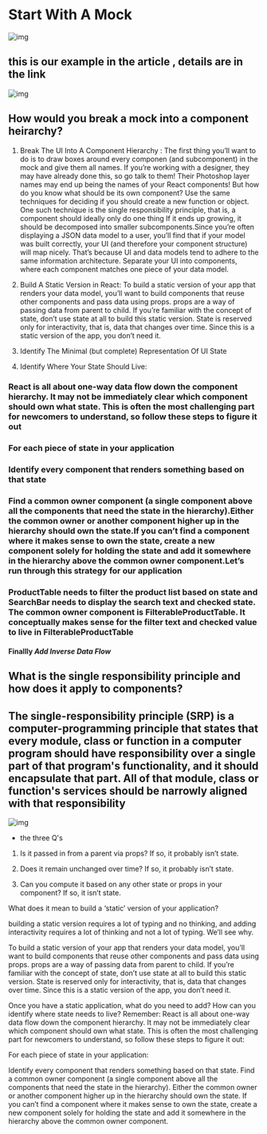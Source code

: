 # Start With A Mock

![img](https://hackernoon.com/hn-images/1*HSisLuifMO6KbLfPOKtLow.jpeg)

## this is our example in the article , details are in the link

![img](https://ar.reactjs.org/static/1071fbcc9eed01fddc115b41e193ec11/d4770/thinking-in-react-mock.png)

## How would you break a mock into a component heirarchy?

1. Break The UI Into A Component Hierarchy : The first thing you’ll want to do is to draw boxes around every componen (and subcomponent) in the mock and give them all names. If you’re working with a designer, they may have already done this, so go talk to them! Their Photoshop layer names may end up being the names of your React components!  But how do you know what should be its own component? Use the same techniques for deciding if you should create a new function or object. One such technique is the single responsibility principle, that is, a component should ideally only do one thing If it ends up growing, it should be decomposed into smaller subcomponents.Since you’re often displaying a JSON data model to a user, you’ll find that if your model was built correctly, your UI (and therefore your component structure) will map nicely. That’s because UI and data models tend to adhere to the same information architecture. Separate your UI into components, where each component matches one piece of your data model.



2. Build A Static Version in React: To build a static version of your app that renders your data model, you’ll want to build components that reuse other components and pass data using props. props are a way of passing data from parent to child. If you’re familiar with the concept of state, don’t use state at all to build this static version. State is reserved only for interactivity, that is, data that changes over time. Since this is a static version of the app, you don’t need it.

3. Identify The Minimal (but complete) Representation Of UI State

4. Identify Where Your State Should Live:

### React is all about one-way data flow down the component hierarchy. It may not be immediately clear which component should own what state. This is often the most challenging part for newcomers to understand, so follow these steps to figure it out

### For each piece of state in your application

### Identify every component that renders something based on that state

### Find a common owner component (a single component above all the components that need the state in the hierarchy).Either the common owner or another component higher up in the hierarchy should own the state.If you can’t find a component where it makes sense to own the state, create a new component solely for holding the state and add it somewhere in the hierarchy above the common owner component.Let’s run through this strategy for our application

### ProductTable needs to filter the product list based on state and SearchBar needs to display the search text and checked state. The common owner component is FilterableProductTable. It conceptually makes sense for the filter text and checked value to live in FilterableProductTable

#### Finallly  ***Add Inverse Data Flow***

 ## What is the single responsibility principle and how does it apply to components?

## The single-responsibility principle (SRP) is a computer-programming principle that states that every module, class or function in a computer program should have responsibility over a single part of that program's functionality, and it should encapsulate that part. All of that module, class or function's services should be narrowly aligned with that responsibility

![img](https://slidetodoc.com/presentation_image/f34c26d4d8207e370f8cc39ba6673693/image-41.jpg)

- the three Q's

1. Is it passed in from a parent via props? If so, it probably isn’t state.

2. Does it remain unchanged over time? If so, it probably isn’t state.

3. Can you compute it based on any other state or props in your component? If so, it isn’t state.

What does it mean to build a ‘static’ version of your application?

 building a static version requires a lot of typing and no thinking, and adding interactivity requires a lot of thinking and not a lot of typing. We’ll see why.

To build a static version of your app that renders your data model, you’ll want to build components that reuse other components and pass data using props. props are a way of passing data from parent to child. If you’re familiar with the concept of state, don’t use state at all to build this static version. State is reserved only for interactivity, that is, data that changes over time. Since this is a static version of the app, you don’t need it.

Once you have a static application, what do you need to add?
How can you identify where state needs to live?
Remember: React is all about one-way data flow down the component hierarchy. It may not be immediately clear which component should own what state. This is often the most challenging part for newcomers to understand, so follow these steps to figure it out:

For each piece of state in your application:

Identify every component that renders something based on that state.
Find a common owner component (a single component above all the components that need the state in the hierarchy).
Either the common owner or another component higher up in the hierarchy should own the state.
If you can’t find a component where it makes sense to own the state, create a new component solely for holding the state and add it somewhere in the hierarchy above the common owner component.

